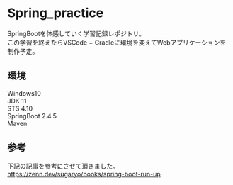# Spring_practice
SpringBootを体感していく学習記録レポジトリ。  
この学習を終えたらVSCode + Gradleに環境を変えてWebアプリケーションを制作予定。

## 環境
Windows10  
JDK 11  
STS 4.10  
SpringBoot 2.4.5  
Maven

## 参考
下記の記事を参考にさせて頂きました。  
https://zenn.dev/sugaryo/books/spring-boot-run-up
